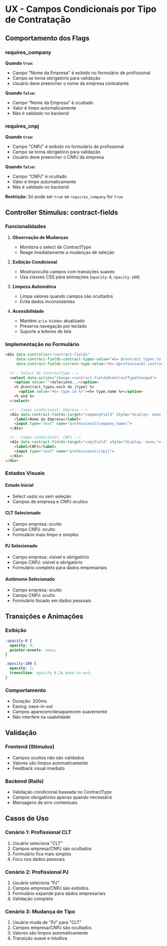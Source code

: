 # UX - Campos Condicionais por Tipo de Contratação

## Comportamento dos Flags

### requires_company

**Quando `true`:**
- Campo "Nome da Empresa" é exibido no formulário de profissional
- Campo se torna obrigatório para validação
- Usuário deve preencher o nome da empresa contratante

**Quando `false`:**
- Campo "Nome da Empresa" é ocultado
- Valor é limpo automaticamente
- Não é validado no backend

### requires_cnpj

**Quando `true`:**
- Campo "CNPJ" é exibido no formulário de profissional
- Campo se torna obrigatório para validação
- Usuário deve preencher o CNPJ da empresa

**Quando `false`:**
- Campo "CNPJ" é ocultado
- Valor é limpo automaticamente
- Não é validado no backend

**Restrição:** Só pode ser `true` se `requires_company` for `true`

## Controller Stimulus: contract-fields

### Funcionalidades

1. **Observação de Mudanças**
   - Monitora o select de ContractType
   - Reage imediatamente a mudanças de seleção

2. **Exibição Condicional**
   - Mostra/oculta campos com transições suaves
   - Usa classes CSS para animações (`opacity-0`, `opacity-100`)

3. **Limpeza Automática**
   - Limpa valores quando campos são ocultados
   - Evita dados inconsistentes

4. **Acessibilidade**
   - Mantém `aria-hidden` atualizado
   - Preserva navegação por teclado
   - Suporte a leitores de tela

### Implementação no Formulário

```html
<div data-controller="contract-fields" 
     data-contract-fields-contract-types-value="<%= @contract_types.to_json %>"
     data-contract-fields-current-type-value="<%= @professional.contract_type_id %>">
  
  <!-- Select de ContractType -->
  <select data-action="change->contract-fields#contractTypeChanged">
    <option value="">Selecione...</option>
    <% @contract_types.each do |type| %>
      <option value="<%= type.id %>"><%= type.name %></option>
    <% end %>
  </select>

  <!-- Campo condicional: Empresa -->
  <div data-contract-fields-target="companyField" style="display: none;">
    <label>Nome da Empresa</label>
    <input type="text" name="professional[company_name]">
  </div>

  <!-- Campo condicional: CNPJ -->
  <div data-contract-fields-target="cnpjField" style="display: none;">
    <label>CNPJ</label>
    <input type="text" name="professional[cnpj]">
  </div>
</div>
```

### Estados Visuais

#### Estado Inicial
- Select vazio ou sem seleção
- Campos de empresa e CNPJ ocultos

#### CLT Selecionado
- Campo empresa: oculto
- Campo CNPJ: oculto
- Formulário mais limpo e simples

#### PJ Selecionado
- Campo empresa: visível e obrigatório
- Campo CNPJ: visível e obrigatório
- Formulário completo para dados empresariais

#### Autônomo Selecionado
- Campo empresa: oculto
- Campo CNPJ: oculto
- Formulário focado em dados pessoais

## Transições e Animações

### Exibição
```css
.opacity-0 {
  opacity: 0;
  pointer-events: none;
}

.opacity-100 {
  opacity: 1;
  transition: opacity 0.2s ease-in-out;
}
```

### Comportamento
- Duração: 200ms
- Easing: ease-in-out
- Campos aparecem/desaparecem suavemente
- Não interfere na usabilidade

## Validação

### Frontend (Stimulus)
- Campos ocultos não são validados
- Valores são limpos automaticamente
- Feedback visual imediato

### Backend (Rails)
- Validação condicional baseada no ContractType
- Campos obrigatórios apenas quando necessário
- Mensagens de erro contextuais

## Casos de Uso

### Cenário 1: Profissional CLT
1. Usuário seleciona "CLT"
2. Campos empresa/CNPJ são ocultados
3. Formulário fica mais simples
4. Foco nos dados pessoais

### Cenário 2: Profissional PJ
1. Usuário seleciona "PJ"
2. Campos empresa/CNPJ são exibidos
3. Formulário expande para dados empresariais
4. Validação completa

### Cenário 3: Mudança de Tipo
1. Usuário muda de "PJ" para "CLT"
2. Campos empresa/CNPJ são ocultados
3. Valores são limpos automaticamente
4. Transição suave e intuitiva

